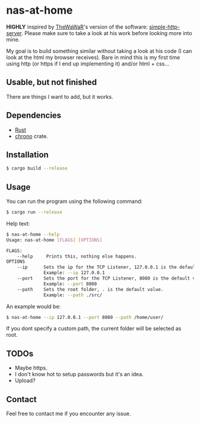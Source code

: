 # nas-at-home

**HIGHLY** inspired by [TheWaWaR](https://github.com/TheWaWaR)'s version of the software: [simple-http-server](https://github.com/TheWaWaR/simple-http-server). Please make sure to take a look at his work before looking more into mine.

My goal is to build something similar without taking a look at his code (I can look at the html my browser receives). Bare in mind this is my first time using http (or https if I end up implementing it) and/or html + css...

## Usable, but not finished

There are things I want to add, but it works.

## Dependencies

- [Rust](https://www.rust-lang.org/)
- [chrono](https://docs.rs/chrono/latest/chrono/) crate.

## Installation

```sh
$ cargo build --release
```

## Usage

You can run the program using the following command:
```sh
$ cargo run --release
```

Help text:
```sh
$ nas-at-home --help
Usage: nas-at-home [FLAGS] [OPTIONS]

FLAGS:
    --help     Prints this, nothing else happens.
OPTIONS
    --ip      Sets the ip for the TCP Listener, 127.0.0.1 is the default value.
              Example: --ip 127.0.0.1
    --port    Sets the port for the TCP Listener, 8080 is the default value.
              Example: --port 8080
    --path    Sets the root folder, . is the default value.
              Example: --path ./src/
```

An example would be:
```sh
$ nas-at-home --ip 127.0.0.1 --port 8080 --path /home/user/
```

If you dont specify a custom path, the current folder will be selected as root.

## TODOs

- Maybe https.
- I don't know hot to setup passwords but it's an idea.
- Upload?

## Contact

Feel free to contact me if you encounter any issue.
